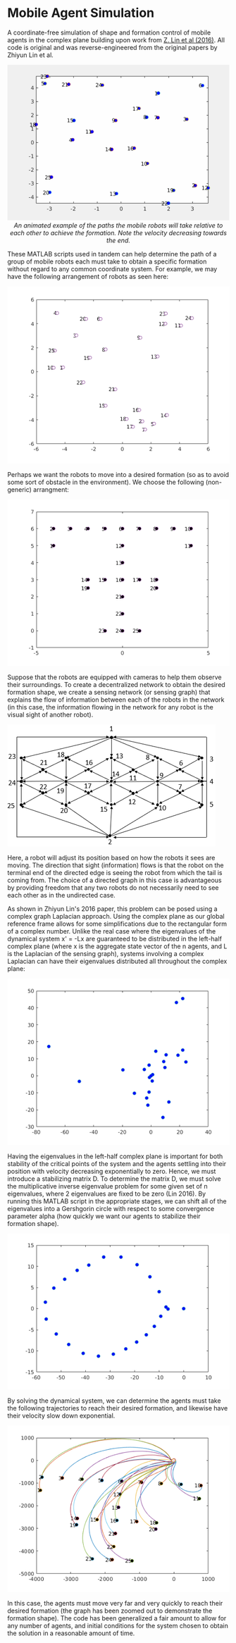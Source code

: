# Mobile Agent Simulation
A coordinate-free simulation of shape and formation control of mobile agents in the complex plane building upon work from [Z. Lin et al (2016)](https://ieeexplore.ieee.org/document/7153547/). All code is original and was reverse-engineered from the original papers by Zhiyun Lin et al.

<p align="center">
<img src="img/simulation.gif"/>
<br>
<em>An animated example of the paths the mobile robots will take relative to each other to achieve the formation. Note the velocity decreasing towards the end.</em>
</p>

These MATLAB scripts used in tandem can help determine the path of a group of mobile robots each must take to obtain a specific formation without regard to any common coordinate system. For example, we may have the following arrangement of robots as seen here:

![Initial positions of the robots](img/initialCondition.png?raw=true "Initial positions of the robots")

Perhaps we want the robots to move into a desired formation (so as to avoid some sort of obstacle in the environment). We choose the following (non-generic) arrangment:

![Desired Double T Configuration](img/doubleTConf.png?raw=true "The formation we want the robots to move into")

Suppose that the robots are equipped with cameras to help them observe their surroundings. To create a decentralized network to obtain the desired formation shape, we create a sensing network (or sensing graph) that explains the flow of information between each of the robots in the network (in this case, the information flowing in the network for any robot is the visual sight of another robot). 

![Sensor network of robots](img/sensingGraphSim.png?raw=true "The sensing graph of the network of robots")

Here, a robot will adjust its position based on how the robots it sees are moving. The direction that sight (information) flows is that the robot on the terminal end of the directed edge is seeing the robot from which the tail is coming from. The choice of a directed graph in this case is advantageous by providing freedom that any two robots do not necessarily need to see each other as in the undirected case.

As shown in Zhiyun Lin's 2016 paper, this problem can be posed using a complex graph Laplacian approach. Using the complex plane as our global reference frame allows for some simplifications due to the rectangular form of a complex number. Unlike the real case where the eigenvalues of the dynamical system x' = -Lx are guaranteed to be distributed in the left-half complex plane (where x is the aggregate state vector of the n agents, and L is the Laplacian of the sensing graph), systems involving a complex Laplacian can have their eigenvalues distributed all throughout the complex plane:

![Eigenvalue Distribution precontrol](img/eigDistNegL.png?raw=true "Eigenvalue distribution of z = -Lz")

Having the eigenvalues in the left-half complex plane is important for both stability of the critical points of the system and the agents settling into their position with velocity decreasing exponentially to zero. Hence, we must introduce a stabilizing matrix D. To determine the matrix D, we must solve the multiplicative inverse eigenvalue problem for some given set of n eigenvalues, where 2 eigenvalues are fixed to be zero (Lin 2016). By running this MATLAB script in the appropriate stages, we can shift all of the eigenvalues into a Gershgorin circle with respect to some convergence parameter alpha (how quickly we want our agents to stabilize their formation shape).

![Eigenvalue Distribution with control](img/eigDistNegDL.png?raw=true "Eigenvalue distribution of z = -DLz")

By solving the dynamical system, we can determine the agents must take the following trajectories to reach their desired formation, and likewise have their velocity slow down exponential.

![Trajectories of the robots](img/trajectories.png?raw=true "The trajectories of the robots to reach the desired formation (zoomed out for clarity)")

In this case, the agents must move very far and very quickly to reach their desired formation (the graph has been zoomed out to demonstrate the formation shape). The code has been generalized a fair amount to allow for any number of agents, and initial conditions for the system chosen to obtain the solution in a reasonable amount of time.
